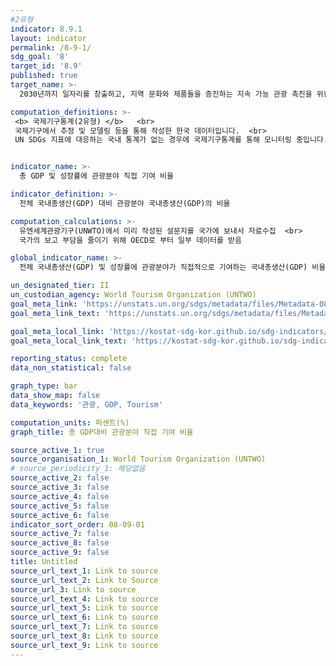 ```yaml
---
#2유형
indicator: 8.9.1
layout: indicator
permalink: /8-9-1/
sdg_goal: '8'
target_id: '8.9'
published: true
target_name: >-
  2030년까지 일자리를 창출하고, 지역 문화와 제품들을 증진하는 지속 가능 관광 촉진을 위한 정책들의 설계 및 시행

computation_definitions: >-
 <b> 국제기구통계(2유형) </b>   <br>
 국제기구에서 추정 및 모델링 등을 통해 작성한 한국 데이터입니다.  <br> 
 UN SDGs 지표에 대응하는 국내 통계가 없는 경우에 국제기구통계를 통해 모니터링 중입니다.


indicator_name: >-
  총 GDP 및 성장률에 관광분야 직접 기여 비율

indicator_definition: >-
  전체 국내총생산(GDP) 대비 관광분야 국내총생산(GDP)의 비율

computation_calculations: >-
  유엔세계관광기구(UNWTO)에서 미리 작성된 설문지를 국가에 보내서 자료수집  <br> 
  국가의 보고 부담을 줄이기 위해 OECD로 부터 일부 데이터를 받음

global_indicator_name: >-
  전체 국내총생산(GDP) 및 성장률에 관광분야가 직접적으로 기여하는 국내총생산(GDP) 비율

un_designated_tier: II
un_custodian_agency: World Tourism Organization (UNTWO)
goal_meta_link: 'https://unstats.un.org/sdgs/metadata/files/Metadata-08-09-01.pdf'
goal_meta_link_text: 'https://unstats.un.org/sdgs/metadata/files/Metadata-08-09-01.pdf'

goal_meta_local_link: 'https://kostat-sdg-kor.github.io/sdg-indicators/public/data/Metadata-08-09-01_KOR.pdf'
goal_meta_local_link_text: 'https://kostat-sdg-kor.github.io/sdg-indicators/public/data/Metadata-08-09-01_KOR.pdf'

reporting_status: complete
data_non_statistical: false

graph_type: bar
data_show_map: false
data_keywords: '관광, GDP, Tourism'

computation_units: 퍼센트(%)
graph_title: 총 GDP대비 관광분야 직접 기여 비율

source_active_1: true
source_organisation_1: World Tourism Organization (UNTWO)
# source_periodicity_1: 해당없음
source_active_2: false
source_active_3: false
source_active_4: false
source_active_5: false
source_active_6: false
indicator_sort_order: 08-09-01
source_active_7: false
source_active_8: false
source_active_9: false
title: Untitled
source_url_text_1: Link to source
source_url_text_2: Link to Source
source_url_3: Link to source
source_url_text_4: Link to source
source_url_text_5: Link to source
source_url_text_6: Link to source
source_url_text_7: Link to source
source_url_text_8: Link to source
source_url_text_9: Link to source
---
```

